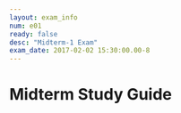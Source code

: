 ```yaml
---
layout: exam_info
num: e01
ready: false
desc: "Midterm-1 Exam"
exam_date: 2017-02-02 15:30:00.00-8
---
```



# Midterm Study Guide

 


